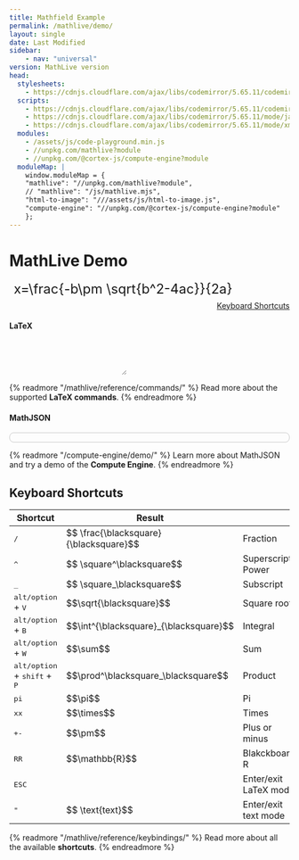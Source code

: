 ```yaml
---
title: Mathfield Example
permalink: /mathlive/demo/
layout: single
date: Last Modified
sidebar:
    - nav: "universal"
version: MathLive version
head:
  stylesheets:
    - https://cdnjs.cloudflare.com/ajax/libs/codemirror/5.65.11/codemirror.min.css
  scripts:
    - https://cdnjs.cloudflare.com/ajax/libs/codemirror/5.65.11/codemirror.min.js
    - https://cdnjs.cloudflare.com/ajax/libs/codemirror/5.65.11/mode/javascript/javascript.min.js
    - https://cdnjs.cloudflare.com/ajax/libs/codemirror/5.65.11/mode/xml/xml.min.js
  modules:
    - /assets/js/code-playground.min.js
    - //unpkg.com/mathlive?module
    - //unpkg.com/@cortex-js/compute-engine?module
  moduleMap: |
    window.moduleMap = {
    "mathlive": "//unpkg.com/mathlive?module",
    // "mathlive": "/js/mathlive.mjs",
    "html-to-image": "///assets/js/html-to-image.js",
    "compute-engine": "//unpkg.com/@cortex-js/compute-engine?module"
    };
---
```

<script>
  window.addEventListener('DOMContentLoaded', (event) => 
      import('//unpkg.com/mathlive/dist/mathlive.mjs').then((mathlive) => document.getElementById('version').innerText = mathlive.version.mathlive + ' (debug)'
  ));
</script>

# MathLive Demo



<style>
  textarea {
    color: var(--ui-color);
    background: var(--ui-background);
  }
  math-field, #latex {
    border-radius: 4px;
    border: var(--ui-border);
    padding: 8px;
  }
  math-field { 
    font-size: 24px; border-radius: 8px; 
    width: 100%;
  } 
  math-field:focus-within {
    outline: Highlight auto 1px;
    outline: -webkit-focus-ring-color auto 1px
  }
  #latex {
    margin-top: 1em;
    font-family: var(--monospace-font-family), 'IBM Plex Mono', 'Fira Code', 'Source Code Pro',   monospace;
  }
  pre.console {
    display: block;
    max-height: 50vh;
    padding: 8px 8px 8px 1em;
    border-radius: 8px;
    overflow: auto;
    font-family: var(--monospace-font,'JetBrains Mono', 'IBM Plex Mono', 'Fira Code', 'Source Code Pro', monospace);
    font-size: 1em;
    color: var(--base-05, ${base05});
    background: var(--base-00, ${base00});
    white-space: pre-wrap;
    border: var(--ui-border, 1px solid rgba(0, 0, 0, .2));
  }
  .console .sep {
    color: var(--base-05, ${base05});
  }
  .console .index {
    color: var(--base-05, ${base05});
    opacity: .3;
    float: left;
    width: 0;
    font-style: italic;
  }
  .console .boolean {
    color: var(--base-0e, ${base0e});
    font-weight: bold;
  }
  .console .empty {
    color: var(--base-0e, ${base0e});
    font-style: italic;
  }
  .console .null {
    color: var(--base-0e, ${base0e});
    font-style: italic;
  }
  .console .string {
    color: var(--base-0a, ${base0a});
    font-weight: bold;
  }
  .console .function {
    color: var(--base-0b, ${base0b});
  }
  .console .number {
    color: var(--base-0e, ${base0e});
  }
  .console .property {
    color: var(--base-0b, ${base0b});
  }
  .console .object {
    color: var(--base-0b, ${base0b});
  }
  .console .error {
    display: block;
    width: calc(100% - 10px);
    padding-right: 4px;
    padding-top: 8px;
    padding-bottom:8px;
    padding-left: 6px;
    background: rgba(204, 102, 102, .4);
    color: white;
    border-left: 4px solid var(--semantic-red, ${RED});
  }
  .console .warning {
    color: var(--semantic-orange, ${YELLOW});
  }
  .console .log {
    color: var(--blue--200);
  }
  .console .group {
    font-weight: bold;
  }

  table.shortcuts {

  }

</style>
<script type="module">


await customElements.whenDefined('math-field');

import {renderMathInDocument} from '//unpkg.com/mathlive?module';


const INDENT = '  ';

const mf = document.getElementById('formula');
const latexField = document.getElementById('latex');

latexField.addEventListener('input', () => mf.setValue(latexField.value));

function onMathfieldInput() {
    // Output MathJSON representation of the expression
    document.getElementById('math-json').innerHTML = asString(0, mf.expression.json).text;  
    // Update raw LaTeX value
    latexField.value = mf.value;
}
//
mf.addEventListener('input', onMathfieldInput);
onMathfieldInput();


/**
 * Convert a basic type or an object into a HTML string
 */
function asString(
  depth,
  value,
  options = {}
){
  options.quote ??= '"';
  options.ancestors ??= [];

  //
  // BOOLEAN
  //
  if (typeof value === 'boolean') {
    return {
      text: `<span class="boolean">${escapeHTML(String(value))}</span>`,
      itemCount: 1,
      lineCount: 1,
    };
  }

  //
  // NUMBER
  //
  if (typeof value === 'number') {
    return {
      text: `<span class="number">${escapeHTML(String(value))}</span>`,
      itemCount: 1,
      lineCount: 1,
    };
  }
  //
  // STRING
  //
  if (typeof value === 'string') {
    if (options.quote.length === 0) {
      return {
        text: escapeHTML(value),
        itemCount: 1,
        lineCount: value.split(/\r\n|\r|\n/).length,
      };
    }
    return {
      text: `<span class="string">${escapeHTML(
        options.quote + value + options.quote
      )}</span>`,
      itemCount: 1,
      lineCount: value.split(/\r\n|\r|\n/).length,
    };
  }

  //
  // FUNCTION
  //
  if (typeof value === 'function') {
    let functionValue = '';
    if ('toString' in value) functionValue = escapeHTML(value.toString());
    else functionValue = escapeHTML(String(value));

    return {
      text: `<span class="function">ƒ  ${functionValue}</span>`,
      itemCount: 1,
      lineCount: functionValue.split(/\r\n|\r|\n/).length,
    };
  }

  //
  // NULL/UNDEFINED
  //
  if (value === null || value === undefined) {
    return {
      text: `<span class="null">${escapeHTML(String(value))}</span>`,
      itemCount: 1,
      lineCount: 1,
    };
  }

  // Avoid infinite recursions (e.g. `window.window`)
  if (depth > 20) {
    return {
      text: '<span class="sep">(...)</span>',
      itemCount: 1,
      lineCount: 1,
    };
  }

  //
  // ARRAY
  //
  if (Array.isArray(value)) {
    if (options.ancestors.includes(value))
      return {
        text: '<span class="sep">[...]</span>',
        itemCount: 1,
        lineCount: 1,
      };

    const result = [];
    // To account for sparse array, we can't use map() (it skips over empty slots)
    for (let i = 0; i < value.length; i++) {
      if (Object.keys(value).includes(Number(i).toString())) {
        result.push(
          asString(depth + 1, value[i], {
            ancestors: [...options.ancestors, value],
          })
        );
      } else {
        result.push({
          text: '<span class="empty">empty</span>',
          itemCount: 1,
          lineCount: 1,
        });
      }
    }
    const itemCount = result.reduce((acc, val) => acc + val.itemCount, 0);
    const lineCount = result.reduce(
      (acc, val) => Math.max(acc, val.lineCount),
      0
    );
    if (itemCount > 5 || lineCount > 1) {
      return {
        text:
          "<span class='sep'>[</span>\n" +
          INDENT.repeat(depth + 1) +
          result
            .map((x, i) => '<span class="index">' + i + '</span>' + x.text)
            .join("<span class='sep'>, </span>\n" + INDENT.repeat(depth + 1)) +
          '\n' +
          INDENT.repeat(depth) +
          "<span class='sep'>]</span>",
        itemCount,
        lineCount: 2 + result.reduce((acc, val) => acc + val.lineCount, 0),
      };
    }
    return {
      text:
        "<span class='sep'>[</span>" +
        result.map((x) => x.text).join("<span class='sep'>, </span>") +
        "<span class='sep'>]</span>",
      itemCount: Math.max(1, itemCount),
      lineCount: 1,
    };
  }

  //
  // HTMLElement
  //
  if (value instanceof Element) {
    if (options.ancestors.includes(value))
      return {
        text: '<span class="object">Element...</span>',
        itemCount: 1,
        lineCount: 1,
      };

    let result = `<${value.localName}`;
    let lineCount = 1;
    Array.from(value.attributes).forEach((x) => {
      result +=
        ' ' + x.localName + '="' + value.getAttribute(x.localName) + '"';
    });
    result += '>';

    if (value.innerHTML) {
      let content = value.innerHTML.split('\n');
      if (content.length > 4) {
        content = [...content.slice(0, 5), '(...)\n'];
      }
      result += content.join('\n');
      lineCount += content.length;
    }

    result += `</${value.localName}>`;
    return {
      text: `<span class="object">${escapeHTML(result)}</span>`,
      itemCount: 1,
      lineCount: lineCount,
    };
  }

  //
  // OBJECT
  //
  if (typeof value === 'object') {
    if (options.ancestors.includes(value))
      return {
        text: '<span class="sep">{...}</span>',
        itemCount: 1,
        lineCount: 1,
      };

    if (value instanceof Map) {
      const kv = Object.fromEntries(value);
      const result = asString(depth, kv, {
        ancestors: [...options.ancestors, value],
      });
      return { ...result, text: '<span class=object>Map</span>' + result.text };
    }
    if (value instanceof Set) {
      const elts = Array.from(value);
      const result = asString(depth, elts, {
        ancestors: [...options.ancestors, value],
      });
      return { ...result, text: '<span class=object>Set</span>' + result.text };
    }

    if ('toString' in value) {
      const s = value.toString();
      if (s !== '[object Object]')
        return {
          text: escapeHTML(s),
          itemCount: 1,
          lineCount: 1,
        };
    }
    let props = Object.keys(value);

    Object.getOwnPropertyNames(value).forEach((prop) => {
      if (!props.includes(prop)) {
        props.push(prop);
      }
    });
    props = props.filter((x) => !x.startsWith('_'));
    if (props.length === 0 && typeof props.toString === 'function') {
      const result = value.toString();
      if (result === '[object Object]')
        return {
          text: '<span class="sep">{}</span>',
          itemCount: 1,
          lineCount: 1,
        };
      return {
        text: result,
        itemCount: 1,
        lineCount: result.split(/\r\n|\r|\n/).length,
      };
    }

    const propStrings = props.sort().map((key) => {
      if (typeof value[key] === 'object' && value[key] !== null) {
        let result = asString(depth + 1, value[key], {
          ancestors: [...options.ancestors, value],
        });
        if (result.itemCount > 500) {
          result = {
            text: "<span class='sep'>(...)</span>",
            itemCount: 1,
            lineCount: 1,
          };
        }
        return {
          text: `<span class="property">${key}</span><span class='sep'>: </span>${result.text}`,
          itemCount: result.itemCount,
          lineCount: result.lineCount,
        };
      }
      if (typeof value[key] === 'function') {
        return {
          text: `<span class="property">${key}</span></span><span class='sep'>: </span><span class='function'>ƒ (...)</span>`,
          itemCount: 1,
          lineCount: 1,
        };
      }
      const result = asString(depth + 1, value[key], {
        ancestors: [...options.ancestors, value],
      });
      return {
        text: `<span class="property">${key}</span></span><span class='sep'>: </span>${result.text}`,
        itemCount: result.itemCount,
        lineCount: result.lineCount,
      };
    });
    const itemCount = propStrings.reduce((acc, val) => acc + val.itemCount, 0);
    const lineCount = propStrings.reduce((acc, val) => acc + val.lineCount, 0);
    if (itemCount < 5) {
      return {
        text:
          "<span class='sep'>{</span>" +
          propStrings
            .map((x) => x.text)
            .join("</span><span class='sep'>, </span>") +
          "<span class='sep'>}</span>",
        itemCount,
        lineCount,
      };
    }
    return {
      text:
        "<span class='sep'>{</span>\n" +
        INDENT.repeat(depth + 1) +
        propStrings
          .map((x) => x.text)
          .join(
            "</span><span class='sep'>,</span>\n" + INDENT.repeat(depth + 1)
          ) +
        '\n' +
        INDENT.repeat(depth) +
        "<span class='sep'>}</span>",
      itemCount: itemCount,
      lineCount: lineCount + 2,
    };
  }
  return { text: String(value), itemCount: 1, lineCount: 1 };
}

function escapeHTML(s) {
  return s
    .replace(/&/g, '&amp;')
    .replace(/</g, '&lt;')
    .replace(/>/g, '&gt;')
    .replace(/"/g, '&quot;')
    .replace(/'/g, '&#039;');
}

renderMathInDocument();

</script>
<math-field id="formula">
    x=\frac{-b\pm \sqrt{b^2-4ac}}{2a}
</math-field>

<div style="margin-left: auto;padding-top: .5em; text-align: right"><a href="#shortcuts">Keyboard Shortcuts</a></div>

<h4>LaTeX</h4>
<textarea id="latex"></textarea>


{% readmore "/mathlive/reference/commands/" %}
Read more about the supported **LaTeX commands**.
{% endreadmore %}


<h4>MathJSON</h4>
<pre class="console" id="math-json"></pre>

{% readmore "/compute-engine/demo/" %}
Learn more about MathJSON and try a demo of the **Compute Engine**.
{% endreadmore %}

<h2 id="shortcuts">Keyboard Shortcuts</h2>

<table class='shortcuts'>
<thead>
<tr><th>Shortcut</th><th>Result</th><th></th></tr>
</thead>
<tbody>

  <tr><td><kbd>/</kbd></td><td>$$ \frac{\blacksquare}{\blacksquare}$$</td><td>Fraction</td></tr>

  <tr><td><kbd>^</kbd></td><td>$$ \square^\blacksquare$$</td><td>Superscript, Power</td></tr>

  <tr><td><kbd>_</kbd></td><td>$$ \square_\blacksquare$$</td><td>Subscript</td></tr>

  <tr><td><kbd>alt/option</kbd> + <kbd>V</kbd></td><td>$$\sqrt{\blacksquare}$$</td><td>Square root</td></tr>
  
  <tr><td><kbd>alt/option</kbd> + <kbd>B</kbd></td><td>$$\int^{\blacksquare}_{\blacksquare}$$</td><td>Integral</td></tr>

  <tr><td><kbd>alt/option</kbd> + <kbd>W</kbd></td><td>$$\sum$$</td><td>Sum</td></tr>

  <tr><td><kbd>alt/option</kbd> + <kbd>shift</kbd> + <kbd>P</kbd></td><td>$$\prod^\blacksquare_\blacksquare$$</td><td>Product</td></tr>

  <tr><td><kbd>p</kbd><kbd>i</kbd></td><td>$$\pi$$</td><td>Pi</td></tr>

  <tr><td><kbd>x</kbd><kbd>x</kbd></td><td>$$\times$$</td><td>Times</td></tr>


  <tr><td><kbd>+</kbd><kbd>-</kbd></td><td>$$\pm$$</td><td>Plus or minus</td></tr>

  <tr><td><kbd>R</kbd><kbd>R</kbd></td><td>$$\mathbb{R}$$</td><td>Blakckboard R</td></tr>

  <tr><td><kbd>ESC</kbd></td><td></td><td>Enter/exit LaTeX mode</td></tr>

  <tr><td><kbd>"</kbd></td><td>$$ \text{text}$$</td><td>Enter/exit text mode</td></tr>


</tbody>
</table>

{% readmore "/mathlive/reference/keybindings/" %}
Read more about all the available **shortcuts**.
{% endreadmore %}




